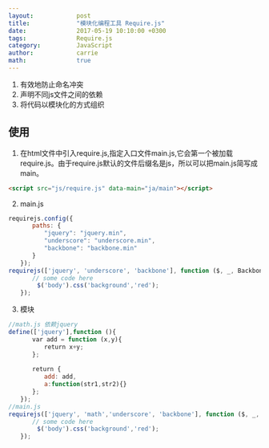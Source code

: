 ```yaml
---
layout:            post
title:             "模块化编程工具 Require.js"
date:              2017-05-19 10:10:00 +0300
tags:              Require.js
category:          JavaScript
author:            carrie
math:              true
---
```

1. 有效地防止命名冲突
2. 声明不同js文件之间的依赖
3. 将代码以模块化的方式组织

## 使用
1. 在html文件中引入require.js,指定入口文件main.js,它会第一个被加载require.js。由于require.js默认的文件后缀名是js，所以可以把main.js简写成main。
```html
<script src="js/require.js" data-main="ja/main"></script>
```
2. main.js
```javascript
requirejs.config({
　　　　paths: {
　　　　　　"jquery": "jquery.min",
　　　　　　"underscore": "underscore.min",
　　　　　　"backbone": "backbone.min"
　　　　}
　　});
requirejs(['jquery', 'underscore', 'backbone'], function ($, _, Backbone){
　　　　// some code here
        $('body').css('background','red');
　　});
```
3. 模块

```javascript
//math.js 依赖jquery
define(['jquery'],function (){
　　　　var add = function (x,y){
　　　　　　return x+y;
　　　　};
       
　　　　return {
　　　　　　add: add,
          a:function(str1,str2){}
　　　　};
　　});
//main.js
requirejs(['jquery', 'math','underscore', 'backbone'], function ($, _, Backbone){
　　　　// some code here
        $('body').css('background','red');
　　});
```
